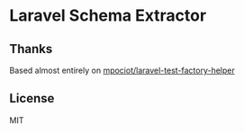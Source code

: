 # Laravel Schema Extractor

## Thanks
Based almost entirely on [mpociot/laravel-test-factory-helper](https://github.com/mpociot/laravel-test-factory-helper)

## License

MIT
